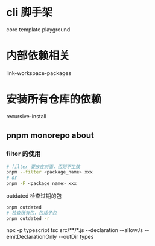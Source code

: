 # cli 脚手架

core
template
playground

# 内部依赖相关
link-workspace-packages

# 安装所有仓库的依赖
recursive-install 

## pnpm monorepo about
### filter 的使用
```bash
# filter 要放在前面，否则不生效
pnpm --filter <package_name> xxx
# or
pnpm -F <package_name> xxx
```
outdated 检查过期的包
```bash
pnpm outdated
# 检查所有包，包括子包
pnpm outdated -r
```

npx -p typescript tsc src/**/*.js --declaration --allowJs --emitDeclarationOnly --outDir types